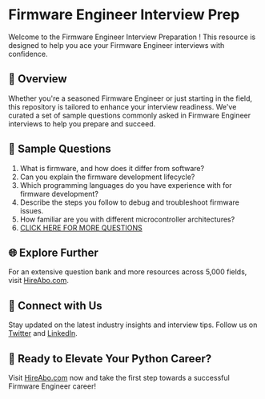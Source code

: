 # Firmware Engineer Interview Prep

Welcome to the Firmware Engineer Interview Preparation ! This resource is designed to help you ace your Firmware Engineer interviews with confidence.

## 🚀 Overview

Whether you're a seasoned Firmware Engineer or just starting in the field, this repository is tailored to enhance your interview readiness. We've curated a set of sample questions commonly asked in Firmware Engineer interviews to help you prepare and succeed.

## 📝 Sample Questions

1. What is firmware, and how does it differ from software?
2. Can you explain the firmware development lifecycle?
3. Which programming languages do you have experience with for firmware development?
4. Describe the steps you follow to debug and troubleshoot firmware issues.
5. How familiar are you with different microcontroller architectures?
6. [CLICK HERE FOR MORE QUESTIONS](https://hireabo.com/job/0_0_78/Firmware%20Engineer)

## 🌐 Explore Further

For an extensive question bank and more resources across 5,000 fields, visit [HireAbo.com](https://www.hireabo.com).

## 📱 Connect with Us

Stay updated on the latest industry insights and interview tips. Follow us on [Twitter](https://twitter.com/hireabo) and [LinkedIn](https://www.linkedin.com/in/hire-abo-3609972a8/).

## 🚀 Ready to Elevate Your Python Career?

Visit [HireAbo.com](https://www.hireabo.com) now and take the first step towards a successful Firmware Engineer career!